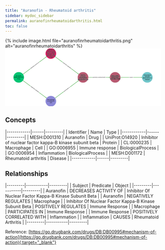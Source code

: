```yaml
---
title: "Auranofin - Rheumatoid arthritis"
sidebar: mydoc_sidebar
permalink: auranofinrheumatoidarthritis.html
toc: false 
---
```


{% include image.html file="auranofinrheumatoidarthritis.png" alt="auranofinrheumatoidarthritis" %}![Path Visualization](/images/auranofinrheumatoidarthritis.png)

## Concepts

|------------|------|---------|
| Identifier | Name | Type    |
|------------|------|---------|
| MESH:D001310 | Auranofin | Drug |
| UniProt:O14920 | Inhibitor of nuclear factor kappa-B kinase subunit beta | Protein |
| CL:0000235 | Macrophage | Cell |
| GO:0006955 | Immune response | BiologicalProcess |
| GO:0006954 | Inflammation | BiologicalProcess |
| MESH:D001172 | Rheumatoid arthritis | Disease |
|------------|------|---------|

## Relationships

|---------|-----------|---------|
| Subject | Predicate | Object  |
|---------|-----------|---------|
| Auranofin | DECREASES ACTIVITY OF | Inhibitor Of Nuclear Factor Kappa-B Kinase Subunit Beta |
| Auranofin | NEGATIVELY REGULATES | Macrophage |
| Inhibitor Of Nuclear Factor Kappa-B Kinase Subunit Beta | POSITIVELY REGULATES | Immune Response |
| Macrophage | PARTICIPATES IN | Immune Response |
| Immune Response | POSITIVELY CORRELATED WITH | Inflammation |
| Inflammation | CAUSES | Rheumatoid Arthritis |
|---------|-----------|---------|

Reference: [https://go.drugbank.com/drugs/DB:DB00995#mechanism-of-action](https://go.drugbank.com/drugs/DB:DB00995#mechanism-of-action){:target="_blank"}